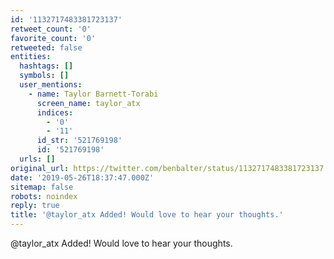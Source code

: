 ```yaml
---
id: '1132717483381723137'
retweet_count: '0'
favorite_count: '0'
retweeted: false
entities:
  hashtags: []
  symbols: []
  user_mentions:
    - name: Taylor Barnett-Torabi
      screen_name: taylor_atx
      indices:
        - '0'
        - '11'
      id_str: '521769198'
      id: '521769198'
  urls: []
original_url: https://twitter.com/benbalter/status/1132717483381723137
date: '2019-05-26T18:37:47.000Z'
sitemap: false
robots: noindex
reply: true
title: '@taylor_atx Added! Would love to hear your thoughts.'
---
```


@taylor_atx Added! Would love to hear your thoughts.